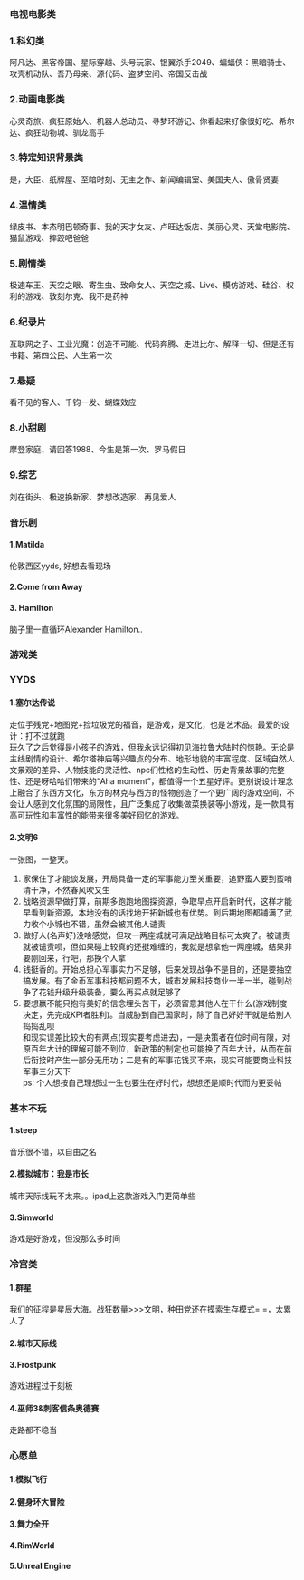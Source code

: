 ### 电视电影类
### 1.科幻类
阿凡达、黑客帝国、星际穿越、头号玩家、银翼杀手2049、蝙蝠侠：黑暗骑士、攻壳机动队、吾乃母亲、源代码、盗梦空间、帝国反击战  
### 2.动画电影类
心灵奇旅、疯狂原始人、机器人总动员、寻梦环游记、你看起来好像很好吃、希尔达、疯狂动物城、驯龙高手
### 3.特定知识背景类
是，大臣、纸牌屋、至暗时刻、无主之作、新闻编辑室、美国夫人、傲骨贤妻
### 4.温情类
绿皮书、本杰明巴顿奇事、我的天才女友、卢旺达饭店、美丽心灵、天堂电影院、猫鼠游戏、摔跤吧爸爸
### 5.剧情类
极速车王、天空之眼、寄生虫、致命女人、天空之城、Live、模仿游戏、硅谷、权利的游戏、敦刻尔克、我不是药神
### 6.纪录片
互联网之子、工业光魔：创造不可能、代码奔腾、走进比尔、解释一切、但是还有书籍、第四公民、人生第一次
### 7.悬疑
看不见的客人、千钧一发、蝴蝶效应
### 8.小甜剧
摩登家庭、请回答1988、今生是第一次、罗马假日
### 9.综艺
刘在街头、极速换新家、梦想改造家、再见爱人
  
### 音乐剧
#### 1.Matilda
伦敦西区yyds, 好想去看现场
#### 2.Come from Away
#### 3. Hamilton
脑子里一直循环Alexander Hamilton..

### 游戏类
### YYDS
#### 1.塞尔达传说
走位手残党+地图党+捡垃圾党的福音，是游戏，是文化，也是艺术品。最爱的设计：打不过就跑  
玩久了之后觉得是小孩子的游戏，但我永远记得初见海拉鲁大陆时的惊艳。无论是主线剧情的设计、希尔塔神庙等兴趣点的分布、地形地貌的丰富程度、区域自然人文景观的差异、人物技能的灵活性、npc们性格的生动性、历史背景故事的完整性、还是呀哈哈们带来的“Aha moment”，都值得一个五星好评。更别说设计理念上融合了东西方文化，东方的林克与西方的怪物创造了一个更广阔的游戏空间，不会让人感到文化氛围的局限性，且广泛集成了收集做菜换装等小游戏，是一款具有高可玩性和丰富性的能带来很多美好回忆的游戏。
#### 2.文明6
一张图，一整天。 
1. 家保住了才能谈发展，开局具备一定的军事能力至关重要，追野蛮人要到蛮哨清干净，不然春风吹又生   
2. 战略资源早做打算，前期多跑跑地图探资源，争取早点开启新时代，这样才能早看到新资源，本地没有的话找地开拓新城也有优势。到后期地图都铺满了武力收个小城也不错，虽然会被其他人谴责    
3. 做好人(名声好)没啥感觉，但攻一两座城就可满足战略目标可太爽了。被谴责就被谴责呗，但如果碰上较真的还挺难缠的，我就是想拿他一两座城，结果非要刚回来，行吧，那换个人拿  
4. 钱挺香的。开始总担心军事实力不足够，后来发现战争不是目的，还是要抽空搞发展。有了金币军事科技都问题不大，城市发展科技商业一半一半，碰到战争了花钱升级升级装备，要么再买点就足够了    
5. 要想赢不能只抱有美好的信念埋头苦干，必须留意其他人在干什么(游戏制度决定，先完成KPI者胜利)。当威胁到自己国家时，除了自己好好干就是给别人捣捣乱呗    
和现实误差比较大的有两点(现实要考虑进去)，一是决策者在位时间有限，对原百年大计的理解可能不到位，新政策的制定也可能换了百年大计，从而在前后衔接时产生一部分无用功；二是有的军事花钱买不来，现实可能要商业科技军事三分天下  
ps: 个人想按自己理想过一生也要生在好时代，想想还是顺时代而为更妥帖   
### 基本不玩
#### 1.steep
音乐很不错，以自由之名
#### 2.模拟城市：我是市长
城市天际线玩不太来。。ipad上这款游戏入门更简单些
#### 3.Simworld
游戏是好游戏，但没那么多时间
### 冷宫类
#### 1.群星
我们的征程是星辰大海。战狂数量>>>文明，种田党还在摸索生存模式= =，太累人了
#### 2.城市天际线
#### 3.Frostpunk
游戏进程过于刻板
#### 4.巫师3&刺客信条奥德赛
走路都不稳当

### 心愿单
#### 1.模拟飞行
#### 2.健身环大冒险
#### 3.舞力全开
#### 4.RimWorld
#### 5.Unreal Engine

